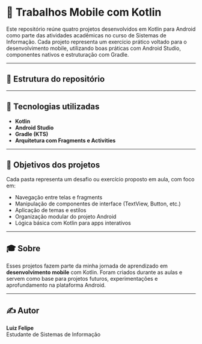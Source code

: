 # 📱 Trabalhos Mobile com Kotlin

Este repositório reúne quatro projetos desenvolvidos em Kotlin para Android como parte das atividades acadêmicas no curso de Sistemas de Informação. Cada projeto representa um exercício prático voltado para o desenvolvimento mobile, utilizando boas práticas com Android Studio, componentes nativos e estruturação com Gradle.

---

## 📂 Estrutura do repositório


---

## 🚀 Tecnologias utilizadas

- **Kotlin**
- **Android Studio**
- **Gradle (KTS)**
- **Arquitetura com Fragments e Activities**

---

## 📌 Objetivos dos projetos

Cada pasta representa um desafio ou exercício proposto em aula, com foco em:

- Navegação entre telas e fragments
- Manipulação de componentes de interface (TextView, Button, etc.)
- Aplicação de temas e estilos
- Organização modular do projeto Android
- Lógica básica com Kotlin para apps interativos

---

## 🎓 Sobre

Esses projetos fazem parte da minha jornada de aprendizado em **desenvolvimento mobile** com Kotlin. Foram criados durante as aulas e servem como base para projetos futuros, experimentações e aprofundamento na plataforma Android.

---

## ✍️ Autor

**Luiz Felipe**  
Estudante de Sistemas de Informação  


